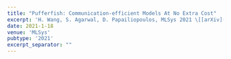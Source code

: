 ```yaml
---
title: "Pufferfish: Communication-efficient Models At No Extra Cost"
excerpt: 'H. Wang, S. Agarwal, D. Papailiopoulos, MLSys 2021 \[[arXiv](https://arxiv.org/abs/2103.03936)\] \[[link](https://proceedings.mlsys.org/paper/2021/hash/84d9ee44e457ddef7f2c4f25dc8fa865-Abstract.html)\] \[[talk](https://mlsys.org/virtual/2021/oral/1630)\]'
date: 2021-1-18
venue: 'MLSys'
pubtype: '2021'
excerpt_separator: ""
---
```


